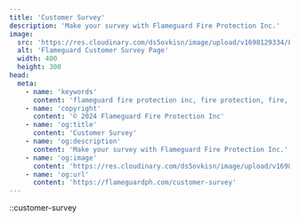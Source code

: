 ```yaml
---
title: 'Customer Survey'
description: 'Make your survey with Flameguard Fire Protection Inc.'
image:
  src: 'https://res.cloudinary.com/ds5ovkisn/image/upload/v1698129334/Flameguard%20Images/Header/science-based-fire-safety-small_pq95l9.webp'
  alt: 'Flameguard Customer Survey Page'
  width: 400
  height: 300
head:
  meta: 
    - name: 'keywords'
      content: 'flameguard fire protection inc, fire protection, fire, flameguard, flameguard ph, flameguard ph customer survey page, flameguard customer survey page'
    - name: 'copyright'
      content: '© 2024 Flameguard Fire Protection Inc'
    - name: 'og:title'
      content: 'Customer Survey'
    - name: 'og:description'
      content: 'Make your survey with Flameguard Fire Protection Inc.'
    - name: 'og:image'
      content: 'https://res.cloudinary.com/ds5ovkisn/image/upload/v1698129334/Flameguard%20Images/Header/science-based-fire-safety-small_pq95l9.webp'
    - name: 'og:url'
      content: 'https://flameguardph.com/customer-survey'
---
```


::customer-survey